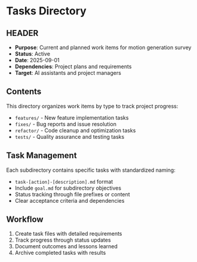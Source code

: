 # Tasks Directory

## HEADER
- **Purpose**: Current and planned work items for motion generation survey
- **Status**: Active
- **Date**: 2025-09-01
- **Dependencies**: Project plans and requirements
- **Target**: AI assistants and project managers

## Contents

This directory organizes work items by type to track project progress:

- `features/` - New feature implementation tasks
- `fixes/` - Bug reports and issue resolution
- `refactor/` - Code cleanup and optimization tasks
- `tests/` - Quality assurance and testing tasks

## Task Management

Each subdirectory contains specific tasks with standardized naming:
- `task-[action]-[description].md` format
- Include `goal.md` for subdirectory objectives
- Status tracking through file prefixes or content
- Clear acceptance criteria and dependencies

## Workflow

1. Create task files with detailed requirements
2. Track progress through status updates
3. Document outcomes and lessons learned
4. Archive completed tasks with results